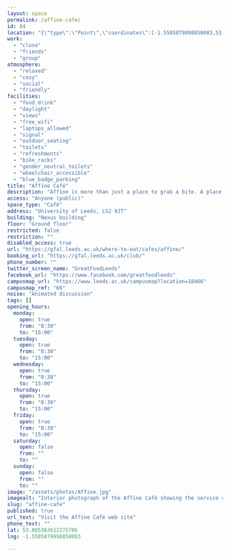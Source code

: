 ```yaml
---
layout: space
permalink: /affine-cafe/
id: 84
location: "{\"type\":\"Point\",\"coordinates\":[-1.5505879998850083,53.805363612275706]}"
work:
  - "close"
  - "friends"
  - "group"
atmosphere:
  - "relaxed"
  - "cosy"
  - "social"
  - "friendly"
facilities:
  - "food_drink"
  - "daylight"
  - "views"
  - "free_wifi"
  - "laptops_allowed"
  - "signal"
  - "outdoor_seating"
  - "toilets"
  - "refreshments"
  - "bike_racks"
  - "gender_neutral_toilets"
  - "wheelchair_accessible"
  - "blue_badge_parking"
title: "Affine Café"
description: "Affine is more than just a place to grab a bite. A place to break away from the pressures of the working day and enjoy a breather, a change of scenery, or even a chat with fellow professionals. Located at the heart of the innovation hub, the contemporary space provides a welcoming environment to relax and unwind. The perfect place for casual meetings or laidback lunches."
access: "Anyone (public)"
space_type: "Café"
address: "University of Leeds, LS2 9JT"
building: "Nexus building"
floor: "Ground floor"
restricted: false
restriction: ""
disabled_access: true
url: "https://gfal.leeds.ac.uk/where-to-eat/cafes/affine/"
booking_url: "https://gfal.leeds.ac.uk/club/"
phone_number: ""
twitter_screen_name: "GreatFoodLeeds"
facebook_url: "https://www.facebook.com/greatfoodleeds"
campusmap_url: "https://www.leeds.ac.uk/campusmap?location=18466"
campusmap_ref: "66"
noise: "Animated discussion"
tags: []
opening_hours:
  monday:
    open: true
    from: "8:30"
    to: "15:00"
  tuesday:
    open: true
    from: "8:30"
    to: "15:00"
  wednesday:
    open: true
    from: "8:30"
    to: "15:00"
  thursday:
    open: true
    from: "8:30"
    to: "15:00"
  friday:
    open: true
    from: "8:30"
    to: "15:00"
  saturday:
    open: false
    from: ""
    to: ""
  sunday:
    open: false
    from: ""
    to: ""
image: "/assets/photos/Affine.jpg"
imagealt: "Interior photograph of the Affine Café showing the service counter and seating, with multiple customers seated around tables  and two customers at the counter"
slug: "affine-cafe"
published: true
url_text: "Visit the Affine Café web site"
phone_text: ""
lat: 53.805363612275706
lng: -1.5505879998850083

---
```

